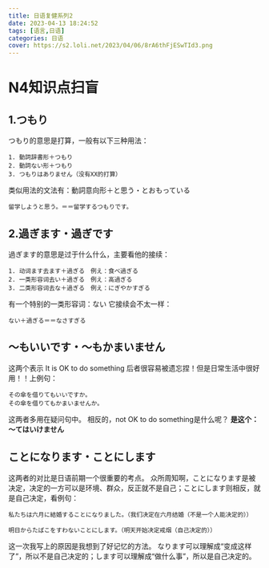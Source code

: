 ```yaml
---
title: 日语复健系列2
date: 2023-04-13 18:24:52
tags: [语言,日语]
categories: 日语
cover: https://s2.loli.net/2023/04/06/8rA6thFjESwTId3.png
---
```


# N4知识点扫盲
## 1.つもり
つもり的意思是打算，一般有以下三种用法：
```
1. 動詞辞書形＋つもり
2. 動詞ない形＋つもり
3. つもりはありません（没有XX的打算）
```

类似用法的文法有：動詞意向形＋と思う・とおもっている
```
留学しようと思う。＝＝留学するつもりです。
```

## 2.過ぎます・過ぎです
過ぎます的意思是过于什么什么，主要看他的接续：
```
1. 动词ます去ます＋過ぎる　例え：食べ過ぎる
2. 一类形容词去い＋過ぎる　例え：高過ぎる
3. 二类形容词去な＋過ぎる　例え：にぎやかすぎる
```

有一个特别的一类形容词：ない
它接续会不太一样：
```
ない＋過ぎる＝＝なさすぎる
```

## ～もいいです・～もかまいません
这两个表示 It is OK to do something
后者很容易被遗忘捏！但是日常生活中很好用！！上例句：
```
その傘を借りてもいいですか。
その傘を借りてもかまいませんか。
```

这两者多用在疑问句中。
相反的，not OK to do something是什么呢？
**是这个：～てはいけません**

## ことになります・ことにします
这两者的对比是日语前期一个很重要的考点。
众所周知啊，ことになります是被决定，决定的一方可以是环境、群众，反正就不是自己；ことにします则相反，就是自己决定，看例句：
```
私たちは六月に結婚することになりました。（我们决定在六月结婚（不是一个人能决定的））

明日からたばこをすわないことにします。（明天开始决定戒烟（自己决定的））
```

这一次我写上的原因是我想到了好记忆的方法。
なります可以理解成“变成这样了”，所以不是自己决定的；します可以理解成“做什么事”，所以是自己决定的。
